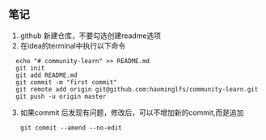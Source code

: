## 笔记
1. github 新建仓库，不要勾选创建readme选项
2. 在idea的terminal中执行以下命令
  ```$shell
    echo "# community-learn" >> README.md
    git init
    git add README.md
    git commit -m "first commit"
    git remote add origin git@github.com:haominglfs/community-learn.git
    git push -u origin master
```

3. 如果commit 后发现有问题，修改后，可以不增加新的commit,而是追加
   ```$shell
   git commit --amend --no-edit
   ```
